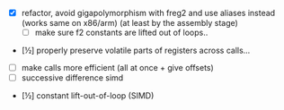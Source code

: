 - [x] refactor, avoid gigapolymorphism with freg2 and use aliases instead (works
  same on x86/arm) (at least by the assembly stage)
  - [ ] make sure f2 constants are lifted out of loops..
- [½] properly preserve volatile parts of registers across calls...
- [ ] make calls more efficient (all at once + give offsets)
- [ ] successive difference simd
- [½] constant lift-out-of-loop (SIMD)
